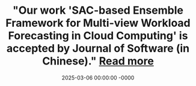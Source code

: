 ---
layout: news
title: >-
    "Our work <strong>'SAC-based Ensemble Framework for Multi-view Workload Forecasting in Cloud Computing'</strong> is accepted by <strong>Journal of Software (in Chinese)</strong>."
    <a href="https://www.jos.org.cn/josen/article/pdf/7424" target="_blank">Read more <i class="fas fa-angle-double-right"></i></a>
date: 2025-03-06 00:00:00 -0000
---